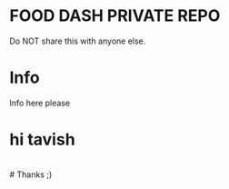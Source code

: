 # FOOD DASH PRIVATE REPO
Do NOT share this with anyone else.
<br />
# Info
Info here please
# hi tavish
<br />
# Thanks ;)